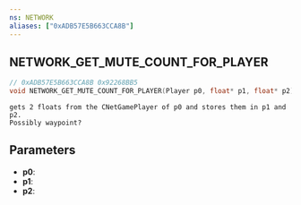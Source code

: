 ```yaml
---
ns: NETWORK
aliases: ["0xADB57E5B663CCA8B"]
---
```

## NETWORK_GET_MUTE_COUNT_FOR_PLAYER

```c
// 0xADB57E5B663CCA8B 0x92268BB5
void NETWORK_GET_MUTE_COUNT_FOR_PLAYER(Player p0, float* p1, float* p2);
```

```
gets 2 floats from the CNetGamePlayer of p0 and stores them in p1 and p2.  
Possibly waypoint?  
```

## Parameters
* **p0**: 
* **p1**: 
* **p2**: 

